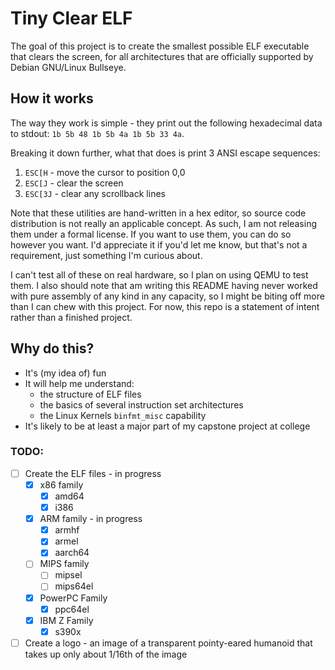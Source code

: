 # Tiny Clear ELF
The goal of this project is to create the smallest possible ELF executable that clears the screen, for all architectures that are officially supported by Debian GNU/Linux Bullseye.


## How it works

The way they work is simple - they print out the following hexadecimal data to stdout: `1b 5b 48 1b 5b 4a 1b 5b 33 4a`.

Breaking it down further, what that does is print 3 ANSI escape sequences:
1. `ESC[H` - move the cursor to position 0,0
2. `ESC[J` - clear the screen
3. `ESC[3J` - clear any scrollback lines

Note that these utilities are hand-written in a hex editor, so source code distribution is not really an applicable concept. As such, I am not releasing them under a formal license. If you want to use them, you can do so however you want. I'd appreciate it if you'd let me know, but that's not a requirement, just something I'm curious about.

I can't test all of these on real hardware, so I plan on using QEMU to test them. I also should note that am writing this README having never worked with pure assembly of any kind in any capacity, so I might be biting off more than I can chew with this project. For now, this repo is a statement of intent rather than a finished project.


## Why do this?

* It's (my idea of) fun
* It will help me understand:
  * the structure of ELF files
  * the basics of several instruction set architectures
  * the Linux Kernels `binfmt_misc` capability
* It's likely to be at least a major part of my capstone project at college

### TODO:

* [ ] Create the ELF files - in progress
  * [x] x86 family
    * [x] amd64
    * [x] i386
  * [x] ARM family - in progress
    * [x] armhf
    * [x] armel
    * [x] aarch64
  * [ ] MIPS family
    * [ ] mipsel
    * [ ] mips64el
  * [x] PowerPC Family
    * [x] ppc64el
  * [x] IBM Z Family
    * [x] s390x
* [ ] Create a logo - an image of a transparent pointy-eared humanoid that takes up only about 1/16th of the image
